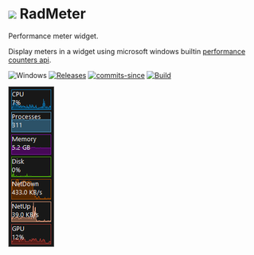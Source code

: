 <!-- ![Icon](RadMeter.ico) RadMeter -->
# <img src="RadMeter.ico" width=32/> RadMeter

Performance meter widget.

Display meters in a widget using microsoft windows builtin [performance counters api](https://docs.microsoft.com/en-us/windows/win32/perfctrs/performance-counters-portal).

![Windows](https://img.shields.io/badge/platform-Windows-blue.svg)
[![Releases](https://img.shields.io/github/release/RadAd/RadMeter.svg)](https://github.com/RadAd/RadMeter/releases/latest)
[![commits-since](https://img.shields.io/github/commits-since/RadAd/RadMeter/latest.svg)](commits/master)
[![Build](https://img.shields.io/appveyor/ci/RadAd/RadMeter.svg)](https://ci.appveyor.com/project/RadAd/RadMeter)

![Screenshot](docs/RadMeter.png)
